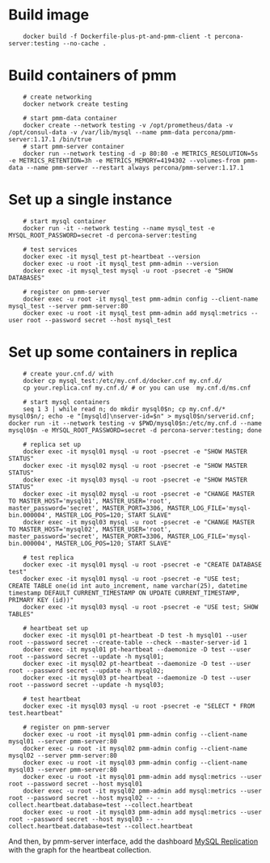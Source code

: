 Build image
===========

        docker build -f Dockerfile-plus-pt-and-pmm-client -t percona-server:testing --no-cache .

Build containers of pmm
=======================

        # create networking
        docker network create testing

        # start pmm-data container
        docker create --network testing -v /opt/prometheus/data -v /opt/consul-data -v /var/lib/mysql --name pmm-data percona/pmm-server:1.17.1 /bin/true
        # start pmm-server container
        docker run --network testing -d -p 80:80 -e METRICS_RESOLUTION=5s -e METRICS_RETENTION=3h -e METRICS_MEMORY=4194302 --volumes-from pmm-data --name pmm-server --restart always percona/pmm-server:1.17.1

Set up a single instance
========================

        # start mysql container
        docker run -it --network testing --name mysql_test -e MYSQL_ROOT_PASSWORD=secret -d percona-server:testing

        # test services
        docker exec -it mysql_test pt-heartbeat --version
        docker exec -u root -it mysql_test pmm-admin --version
        docker exec -it mysql_test mysql -u root -psecret -e "SHOW DATABASES"

        # register on pmm-server
        docker exec -u root -it mysql_test pmm-admin config --client-name mysql_test --server pmm-server:80
        docker exec -u root -it mysql_test pmm-admin add mysql:metrics --user root --password secret --host mysql_test

Set up some containers in replica
=================================

        # create your.cnf.d/ with
        docker cp mysql_test:/etc/my.cnf.d/docker.cnf my.cnf.d/
        cp your.replica.cnf my.cnf.d/ # or you can use  my.cnf.d/ms.cnf

        # start mysql containers
        seq 1 3 | while read n; do mkdir mysql0$n; cp my.cnf.d/* mysql0$n/; echo -e "[mysqld]\nserver-id=$n" > mysql0$n/serverid.cnf; docker run -it --network testing -v $PWD/mysql0$n:/etc/my.cnf.d --name mysql0$n -e MYSQL_ROOT_PASSWORD=secret -d percona-server:testing; done

        # replica set up
        docker exec -it mysql01 mysql -u root -psecret -e "SHOW MASTER STATUS"
        docker exec -it mysql02 mysql -u root -psecret -e "SHOW MASTER STATUS"
        docker exec -it mysql03 mysql -u root -psecret -e "SHOW MASTER STATUS"
        docker exec -it mysql02 mysql -u root -psecret -e "CHANGE MASTER TO MASTER_HOST='mysql01', MASTER_USER='root', master_password='secret', MASTER_PORT=3306, MASTER_LOG_FILE='mysql-bin.000004', MASTER_LOG_POS=120; START SLAVE"
        docker exec -it mysql03 mysql -u root -psecret -e "CHANGE MASTER TO MASTER_HOST='mysql02', MASTER_USER='root', master_password='secret', MASTER_PORT=3306, MASTER_LOG_FILE='mysql-bin.000004', MASTER_LOG_POS=120; START SLAVE"

        # test replica
        docker exec -it mysql01 mysql -u root -psecret -e "CREATE DATABASE test"
        docker exec -it mysql01 mysql -u root -psecret -e "USE test; CREATE TABLE one(id int auto_increment, name varchar(25), datetime timestamp DEFAULT CURRENT_TIMESTAMP ON UPDATE CURRENT_TIMESTAMP, PRIMARY KEY (id))"
        docker exec -it mysql03 mysql -u root -psecret -e "USE test; SHOW TABLES"

        # heartbeat set up
        docker exec -it mysql01 pt-heartbeat -D test -h mysql01 --user root --password secret --create-table --check --master-server-id 1
        docker exec -it mysql01 pt-heartbeat --daemonize -D test --user root --password secret --update -h mysql01;
        docker exec -it mysql02 pt-heartbeat --daemonize -D test --user root --password secret --update -h mysql02;
        docker exec -it mysql03 pt-heartbeat --daemonize -D test --user root --password secret --update -h mysql03;

        # test heartbeat
        docker exec -it mysql03 mysql -u root -psecret -e "SELECT * FROM test.heartbeat"

        # register on pmm-server
        docker exec -u root -it mysql01 pmm-admin config --client-name mysql01 --server pmm-server:80
        docker exec -u root -it mysql02 pmm-admin config --client-name mysql02 --server pmm-server:80
        docker exec -u root -it mysql03 pmm-admin config --client-name mysql03 --server pmm-server:80
        docker exec -u root -it mysql01 pmm-admin add mysql:metrics --user root --password secret --host mysql01
        docker exec -u root -it mysql02 pmm-admin add mysql:metrics --user root --password secret --host mysql02 -- -- collect.heartbeat.database=test --collect.heartbeat
        docker exec -u root -it mysql03 pmm-admin add mysql:metrics --user root --password secret --host mysql03 -- -- collect.heartbeat.database=test --collect.heartbeat

And then, by pmm-server interface, add the dashboard [MySQL Replication](https://github.com/percona/grafana-dashboards/blob/master/dashboards/MySQL_Replication.json) with the graph for the heartbeat collection.
